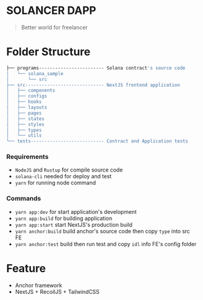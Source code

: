 # SOLANCER DAPP

> Better world for freelancer

# Folder Structure

```bash
├── programs------------------------ Solana contract's source code
│   └── solana_sample
│       └── src
├── src----------------------------- NextJS frontend application
│   ├── components
│   ├── configs
│   ├── hooks
│   ├── layouts
│   ├── pages
│   ├── states
│   ├── styles
│   ├── types
│   └── utils
└── tests--------------------------- Contract and Application tests
```
### Requirements
+ `NodeJS` and `Rustup` for compile source code
+ `solana-cli` needed for deploy and test
+ `yarn` for running node command


### Commands
+ `yarn app:dev` for start application's development
+ `yarn app:build` for building application
+ `yarn app:start` start NextJS's production build
+ `yarn anchor:build` build anchor's source code then copy `type` into src FE
+ `yarn anchor:test` build then run test and copy `idl` info FE's config folder

# Feature
+ Anchor framework
+ NextJS + RecoilJS + TailwindCSS
